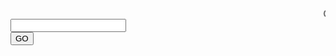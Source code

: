 <html>
<head>
<title>
 New Heading</title>
 </head>
 <body>
 <form>
 <marquee> Create a new word using seed... GO!</marquee>
 <!-- making the code more readable and attractive-->
 <input type="text" id="nword" name="new_word" value=""><br>
 <input type="submit" value="GO">
</form>
</body>
</html>
